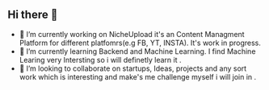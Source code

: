 ## Hi there 👋
- 🔭 I’m currently working on NicheUpload it's an Content Managment Platform for different platfomrs(e.g FB, YT, INSTA). It's work in progress.
- 🌱 I’m currently learning Backend and Machine Learning. I find Machine Learing very Intersting so i will definetly learn it .
- 👯 I’m looking to collaborate on startups, Ideas, projects and any sort work which is interesting and make's me challenge myself i will join in .

